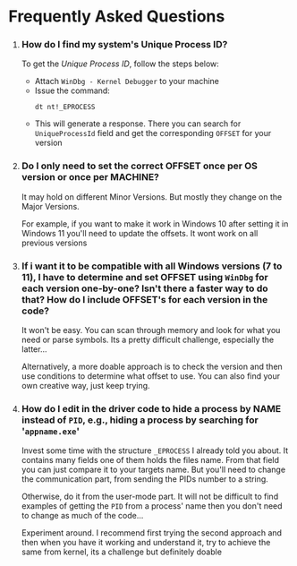 # Frequently Asked Questions

1. ### How do I find my system's Unique Process ID? 

    To get the _Unique Process ID_, follow the steps below:
    - Attach `WinDbg - Kernel Debugger` to your machine
    - Issue the command:
      ```console
      dt nt!_EPROCESS  
      ```
    - This will generate a response. There you can search for `UniqueProcessId` field and get the corresponding `OFFSET` for your version


2. ###  Do I only need to set the correct OFFSET once per OS version or once per MACHINE?

    It may hold on different Minor Versions. But mostly they change on the Major Versions. 
    
    For example, if you want to make it work in Windows 10 after setting it in Windows 11 you'll need to update the offsets. It wont work on all previous versions


3. ### If i want it to be compatible with all Windows versions (7 to 11), I have to determine and set OFFSET using `WinDbg` for each version one-by-one? Isn't there a faster way to do that? How do I include OFFSET's for each version in the code?

    It won't be easy. You can scan through memory and look for what you need or parse symbols. Its a pretty difficult challenge, especially the latter... 
    
    Alternatively, a more doable approach is to check the version and then use conditions to determine what offset to use. You can also find your own creative way, just keep trying.  


4. ### How do I edit in the driver code to hide a process by NAME instead of `PID`, e.g., hiding a process by searching for '`appname.exe`'

    Invest some time with the structure `_EPROCESS` I already told you about. It contains many fields one of them holds the files name. From that field you can just compare it to your targets name. But you'll need to change the communication part, from sending the PIDs number to a string. 
    
    Otherwise, do it from the user-mode part. It will not be difficult to find examples of getting the `PID` from a process' name then you don't need to change as much of the code...  
    
    Experiment around. I recommend first trying the second approach and then when you have it working and understand it, try to achieve the same from kernel, its a challenge but definitely doable
